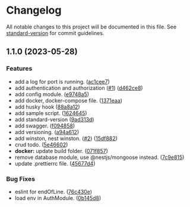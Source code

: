 # Changelog

All notable changes to this project will be documented in this file. See [standard-version](https://github.com/conventional-changelog/standard-version) for commit guidelines.

## 1.1.0 (2023-05-28)


### Features

* add a log for port is running. ([ac1cee7](https://github.com/agger34/nestjs-template/commit/ac1cee7b70b20d0df2e3724efe8353eaa8671c81))
* add authentication and authorization ([#1](https://github.com/agger34/nestjs-template/issues/1)) ([d462ce8](https://github.com/agger34/nestjs-template/commit/d462ce88b0cf5877ecebaf28b34710a193b7475d))
* add config module. ([e9748a5](https://github.com/agger34/nestjs-template/commit/e9748a5c113ae9cb26d0de53675610525aac0f76))
* add docker, docker-compose file. ([1371eaa](https://github.com/agger34/nestjs-template/commit/1371eaa3f0a6bf24a45e84ba36da1ffd07700bd9))
* add husky hook ([88a8a12](https://github.com/agger34/nestjs-template/commit/88a8a1219cbd466693ab4aaa1c1fa7fd548f5fa3))
* add sample script. ([1624645](https://github.com/agger34/nestjs-template/commit/1624645d962c667c31a952cfb5d83a65138ff78e))
* add standard-version ([9ad313d](https://github.com/agger34/nestjs-template/commit/9ad313d76040d1bd689b6f6f603c9727476590a9))
* add swagger. ([f094858](https://github.com/agger34/nestjs-template/commit/f0948582bfc8c9e4fba5c1401c7536053ac42c4d))
* add versioning. ([a94a612](https://github.com/agger34/nestjs-template/commit/a94a612ccd91aca6c6c9394d2092267176ac3005))
* add winston, nest winston. ([#2](https://github.com/agger34/nestjs-template/issues/2)) ([15df882](https://github.com/agger34/nestjs-template/commit/15df882a9fc4d875cda748a8655c78b1901a02d3))
* crud todo. ([5e46602](https://github.com/agger34/nestjs-template/commit/5e46602e815a7db9114eac9fb77e2825393ad73b))
* **docker:** update build folder. ([071f857](https://github.com/agger34/nestjs-template/commit/071f8577420f1da21af14e53b618fca89b02b9f1))
* remove database module, use @nestjs/mongoose instead. ([7c9e815](https://github.com/agger34/nestjs-template/commit/7c9e8156a269e7226735209a8458b7e389d00aef))
* update .prettierrc file. ([45677d4](https://github.com/agger34/nestjs-template/commit/45677d44b4241233abcd54b7203f23ba02095f67))


### Bug Fixes

* eslint for endOfLine. ([76c430e](https://github.com/agger34/nestjs-template/commit/76c430e7384217406e163b18c8d2dff79639092a))
* load env in AuthModule. ([0b145d8](https://github.com/agger34/nestjs-template/commit/0b145d87c708e645c37030b21c3a1f6dc899228e))
